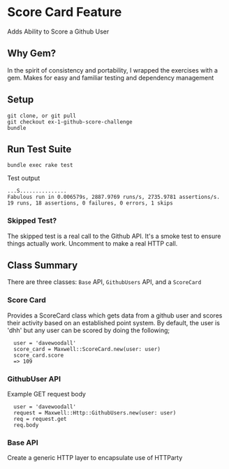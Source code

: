 # Score Card Feature

Adds Ability to Score a Github User

## Why Gem?

In the spirit of consistency and portability, I wrapped the exercises with a gem. Makes for easy and familiar testing and dependency management

## Setup

```
git clone, or git pull
git checkout ex-1-github-score-challenge
bundle
```

## Run Test Suite

```
bundle exec rake test
```

Test output

```
...S...............
Fabulous run in 0.006579s, 2887.9769 runs/s, 2735.9781 assertions/s.
19 runs, 18 assertions, 0 failures, 0 errors, 1 skips
```

### Skipped Test?

The skipped test is a real call to the Github API. It's a smoke test to ensure things actually work. Uncomment to make a real HTTP call.

## Class Summary

There are three classes: `Base` API, `GithubUsers` API, and a `ScoreCard`

### Score Card

Provides a ScoreCard class which gets data from a github user and scores their activity based on an established point system. By default, the user is 'dhh' but any user can be scored by doing the following;

```
  user = 'davewoodall'
  score_card = Maxwell::ScoreCard.new(user: user)
  score_card.score
  => 109
```

### GithubUser API

Example GET request body

```
  user = 'davewoodall'
  request = Maxwell::Http::GithubUsers.new(user: user)
  req = request.get
  req.body
```

### Base API

Create a generic HTTP layer to encapsulate use of HTTParty
